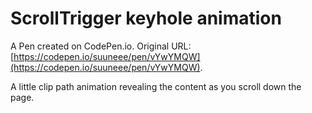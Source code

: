 # ScrollTrigger keyhole animation

A Pen created on CodePen.io. Original URL: [https://codepen.io/suuneee/pen/vYwYMQW](https://codepen.io/suuneee/pen/vYwYMQW).

A little clip path animation revealing the content as you scroll down the page.
